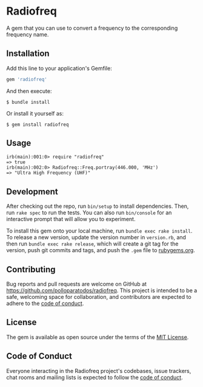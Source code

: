 # Radiofreq

A gem that you can use to convert a frequency to the corresponding frequency name.

## Installation

Add this line to your application's Gemfile:

```ruby
gem 'radiofreq'
```

And then execute:

    $ bundle install

Or install it yourself as:

    $ gem install radiofreq

## Usage

```
irb(main):001:0> require "radiofreq"
=> true
irb(main):002:0> Radiofreq::Freq.portray(446.000, 'MHz')
=> "Ultra High Frequency (UHF)"
```

## Development

After checking out the repo, run `bin/setup` to install dependencies. Then, run `rake spec` to run the tests. You can also run `bin/console` for an interactive prompt that will allow you to experiment.

To install this gem onto your local machine, run `bundle exec rake install`. To release a new version, update the version number in `version.rb`, and then run `bundle exec rake release`, which will create a git tag for the version, push git commits and tags, and push the `.gem` file to [rubygems.org](https://rubygems.org).

## Contributing

Bug reports and pull requests are welcome on GitHub at https://github.com/polloparatodos/radiofreq. This project is intended to be a safe, welcoming space for collaboration, and contributors are expected to adhere to the [code of conduct](https://github.com/polloparatodos/radiofreq/blob/master/CODE_OF_CONDUCT.md).


## License

The gem is available as open source under the terms of the [MIT License](https://opensource.org/licenses/MIT).

## Code of Conduct

Everyone interacting in the Radiofreq project's codebases, issue trackers, chat rooms and mailing lists is expected to follow the [code of conduct](https://github.com/polloparatodos/radiofreq/blob/master/CODE_OF_CONDUCT.md).
